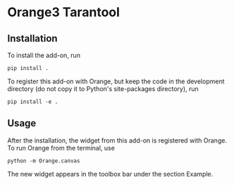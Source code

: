 Orange3 Tarantool
=================

Installation
------------

To install the add-on, run

    pip install .

To register this add-on with Orange, but keep the code in the development directory (do not copy it to
Python's site-packages directory), run

    pip install -e .

Usage
-----

After the installation, the widget from this add-on is registered with Orange. To run Orange from the terminal,
use

    python -m Orange.canvas

The new widget appears in the toolbox bar under the section Example.
